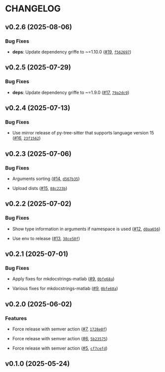 # CHANGELOG


## v0.2.6 (2025-08-06)

### Bug Fixes

- **deps**: Update dependency griffe to ~=1.10.0
  ([#19](https://github.com/watermarkhu/maxx/pull/19),
  [`f562697`](https://github.com/watermarkhu/maxx/commit/f562697093565ce5630adc94b5fe324d11f6bb34))


## v0.2.5 (2025-07-29)

### Bug Fixes

- **deps**: Update dependency griffe to ~=1.9.0 ([#17](https://github.com/watermarkhu/maxx/pull/17),
  [`79a2dc9`](https://github.com/watermarkhu/maxx/commit/79a2dc92cd54f7548abead153e4f8242c81f71bf))


## v0.2.4 (2025-07-13)

### Bug Fixes

- Use mirror release of py-tree-sitter that supports language version 15
  ([#16](https://github.com/watermarkhu/maxx/pull/16),
  [`23f1562`](https://github.com/watermarkhu/maxx/commit/23f15629f30e0463e2bf0e16e4bde0cb760f42d6))


## v0.2.3 (2025-07-06)

### Bug Fixes

- Arguments sorting ([#14](https://github.com/watermarkhu/maxx/pull/14),
  [`d567b35`](https://github.com/watermarkhu/maxx/commit/d567b35c6d786e7153b38d9ade531f1d062d603b))

- Upload dists ([#15](https://github.com/watermarkhu/maxx/pull/15),
  [`88c223b`](https://github.com/watermarkhu/maxx/commit/88c223bb1cb4651045be46af16ebfabd467449f7))


## v0.2.2 (2025-07-02)

### Bug Fixes

- Show type information in arguments if namespace is used
  ([#12](https://github.com/watermarkhu/maxx/pull/12),
  [`d0aa656`](https://github.com/watermarkhu/maxx/commit/d0aa656d4055980454f35c00189431c638e22f2a))

- Use env to release ([#13](https://github.com/watermarkhu/maxx/pull/13),
  [`38ce50f`](https://github.com/watermarkhu/maxx/commit/38ce50f4accb87dcd2d08820d1aff03d7eb52601))


## v0.2.1 (2025-07-01)

### Bug Fixes

- Apply fixes for mkdocstrings-matlab ([#9](https://github.com/watermarkhu/maxx/pull/9),
  [`0bfe68a`](https://github.com/watermarkhu/maxx/commit/0bfe68abbc4743caa09cc02ed57f006a711a261f))

- Various fixes for mkdocstrings-matlab ([#9](https://github.com/watermarkhu/maxx/pull/9),
  [`0bfe68a`](https://github.com/watermarkhu/maxx/commit/0bfe68abbc4743caa09cc02ed57f006a711a261f))


## v0.2.0 (2025-06-02)

### Features

- Force release with semver action ([#7](https://github.com/watermarkhu/maxx/pull/7),
  [`1728e0f`](https://github.com/watermarkhu/maxx/commit/1728e0fcbd878353f11441af12d23da7d5444e88))

- Force release with semver action ([#6](https://github.com/watermarkhu/maxx/pull/6),
  [`5b23575`](https://github.com/watermarkhu/maxx/commit/5b23575d7821faf2c1064892ae12f533bbb657e3))

- Force release with semver action ([#5](https://github.com/watermarkhu/maxx/pull/5),
  [`cf7cefd`](https://github.com/watermarkhu/maxx/commit/cf7cefdbb187755143702aefcfc2fd962b73fae5))


## v0.1.0 (2025-05-24)
